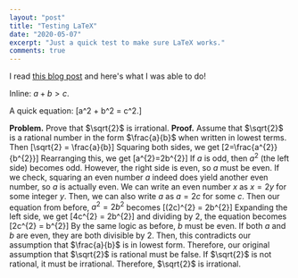 ```yaml
---
layout: "post"
title: "Testing LaTeX"
date: "2020-05-07"
excerpt: "Just a quick test to make sure LaTeX works."
comments: true
---
```

I read [this blog post](http://flennerhag.com/2017-01-14-latex/) and here's what I was able to do!

Inline: $a+b>c$.

A quick equation:
\[a^2 + b^2 = c^2.\]

$\textbf{Problem.}$ Prove that $\sqrt{2}$ is irrational.
$\textbf{Proof.}$ Assume that $\sqrt{2}$ is a rational number in the form $\frac{a}{b}$ when written in lowest terms. Then
\[\sqrt{2} = \frac{a}{b}\]
Squaring both sides, we get
\[2=\frac{a^{2}}{b^{2}}\] Rearranging this, we get
\[a^{2}=2b^{2}\]
If $a$ is odd, then $a^{2}$ (the left side) becomes odd. However, the right side is even, so $a$ must be even. If we check, squaring an even number $a$ indeed does yield another even number, so $a$ is actually even. We can write an even number $x$ as $x = 2y$ for some integer $y$. Then, we can also write $a$ as $a = 2c$ for some $c$. Then our equation from before, $a^{2} = 2b^{2}$ becomes
\[(2c)^{2} = 2b^{2}\]
Expanding the left side, we get
\[4c^{2} = 2b^{2}\]
and dividing by 2, the equation becomes
\[2c^{2} = b^{2}\]
By the same logic as before, $b$ must be even. If both $a$ and $b$ are even, they are both divisible by 2. Then, this contradicts our assumption that $\frac{a}{b}$ is in lowest form. Therefore, our original assumption that $\sqrt{2}$ is rational must be false. If $\sqrt{2}$ is not rational, it must be irrational. Therefore, $\sqrt{2}$ is irrational.
